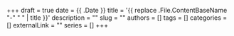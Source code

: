 +++ 
draft = true 
date = {{ .Date }} 
title = '{{ replace .File.ContentBaseName "-" " " | title }}'
description = "" 
slug = "" 
authors = [] 
tags = [] 
categories = [] 
externalLink = "" 
series = [] 
+++
